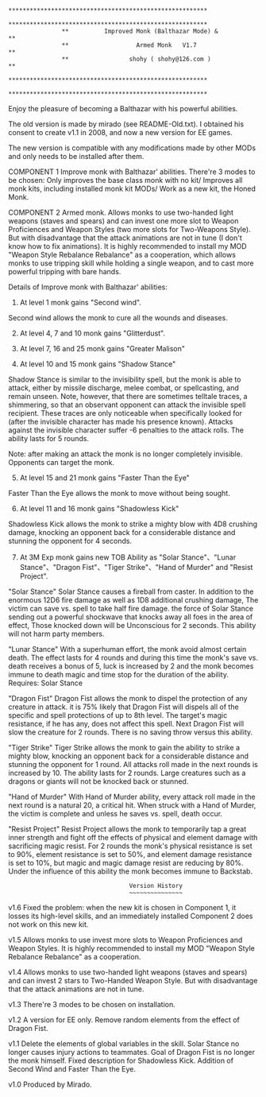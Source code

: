                    ********************************************************
                   ********************************************************
                   **          Improved Monk (Balthazar Mode) &           **
                   **                   Armed Monk   V1.7                **
                   **                 shohy ( shohy@126.com )            **
                   ********************************************************
                   ********************************************************  


  Enjoy the pleasure of becoming a Balthazar with his powerful abilities. 

  The old version is made by mirado (see README-Old.txt). I obtained his consent to create v1.1 in 2008, and now a new version for EE games. 

  The new version is compatible with any modifications made by other MODs and only needs to be installed after them.

COMPONENT 1
  Improve monk with Balthazar' abilities. There're 3 modes to be chosen: Only improves the base class monk with no kit/ Improves all monk kits, including installed monk kit MODs/ Work as a new kit, the Honed Monk.

COMPONENT 2
  Armed monk. Allows monks to use two-handed light weapons (staves and spears) and can invest one more slot to Weapon Proficiences and Weapon Styles (two more slots for Two-Weapons Style). But with disadvantage that the attack animations are not in tune (I don't know how to fix animations).
  It is highly recommended to install my MOD "Weapon Style Rebalance Rebalance" as a cooperation, which allows monks to use tripping skill while holding a single weapon, and to cast more powerful tripping with bare hands.




Details of Improve monk with Balthazar' abilities:

1. At level 1 monk gains "Second wind".

Second wind allows the monk to cure all the wounds and diseases.


2. At level 4, 7 and 10 monk gains "Glitterdust".


3. At level 7, 16 and 25 monk gains "Greater Malison"


4. At level 10 and 15 monk gains "Shadow Stance"

Shadow Stance is similar to the invisibility spell, but the monk is able to attack, either by missile discharge, melee combat, or spellcasting, and remain unseen. Note, however, that there are sometimes telltale traces, a shimmering, so that an observant opponent can attack the invisible spell recipient. These traces are only noticeable when specifically looked for (after the invisible character has made his presence known). Attacks against the invisible character suffer -6 penalties to the attack rolls. The ability lasts for 5 rounds.

Note: after making an attack the monk is no longer completely invisible.  Opponents can target the monk.


5. At level 15 and 21 monk gains "Faster Than the Eye"

Faster Than the Eye allows the monk to move without being sought.


6. At level 11 and 16 monk gains "Shadowless Kick"

Shadowless Kick allows the monk to strike a mighty blow with 4D8 crushing damage, knocking an opponent back for a considerable distance and stunning the opponent for 4 seconds.


7. At 3M Exp monk gains new TOB Ability as "Solar Stance"、"Lunar Stance"、"Dragon Fist"、"Tiger Strike"、"Hand of Murder" and  "Resist Project".


"Solar Stance"
Solar Stance causes a fireball from caster. In addition to the enormous 12D6 fire damage as well as 1D8 additional crushing damage, The victim can save vs. spell to take half fire damage. the force of Solar Stance sending out a powerful shockwave that knocks away all foes in the area of effect, Those knocked down will be Unconscious for 2 seconds.
This ability will not harm party members.

"Lunar Stance"
With a superhuman effort, the monk avoid almost certain death. The effect lasts for 4 rounds and during this time the monk's save vs. death receives a bonus of 5, luck is increased by 2 and the monk becomes immune to death magic and time stop for the duration of the ability.
Requires: Solar Stance

"Dragon Fist"
Dragon Fist allows the monk to dispel the protection of any creature in attack. it is 75% likely that Dragon Fist will dispels all of the specific and spell protections of up to 8th level. The target's magic resistance, if he has any, does not affect this spell. Next Dragon Fist will slow the creature for 2 rounds. There is no saving throw versus this ability.

"Tiger Strike"
Tiger Strike allows the monk to gain the ability to strike a mighty blow, knocking an opponent back for a considerable distance and stunning the opponent for 1 round. All attacks roll made in the next rounds is increased by 10. The ability lasts for 2 rounds.
Large creatures such as a dragons or giants will not be knocked back or stunned.

"Hand of Murder"
With Hand of Murder ability, every attack roll made in the next round is a natural 20, a critical hit. When struck with a Hand of Murder, the victim is complete and unless he saves vs. spell, death occur.

"Resist Project"
Resist Project allows the monk to temporarily tap a great inner strength and fight off the effects of physical and element damage with sacrificing magic resist. For 2 rounds the monk's physical resistance is set to 90%, element resistance is set to 50%, and element damage resistance is set to 10%, but magic and magic damage resist are reducing by 80%. Under the influence of this ability the monk becomes immune to Backstab.


		                              Version History 
		                              ~~~~~~~~~~~~~~~


v1.6 Fixed the problem: when the new kit is chosen in Component 1, it losses its high-level skills, and an immediately installed Component 2 does not work on this new kit.

v1.5 Allows monks to use invest more slots to Weapon Proficiences and Weapon Styles.  It is highly recommended to install my MOD "Weapon Style Rebalance Rebalance" as a cooperation.

v1.4 Allows monks to use two-handed light weapons (staves and spears) and can invest 2 stars to Two-Handed Weapon Style. But with disadvantage that the attack animations are not in tune.

v1.3 There're 3 modes to be chosen on installation.

v1.2 A version for EE only.
  Remove random elements from the effect of Dragon Fist.

v1.1 Delete the elements of global variables in the skill.
  Solar Stance no longer causes injury actions to teammates.
  Goal of Dragon Fist is no longer the monk himself.
  Fixed description for Shadowless Kick.
  Addition of Second Wind and Faster Than the Eye.

v1.0 Produced by Mirado.

